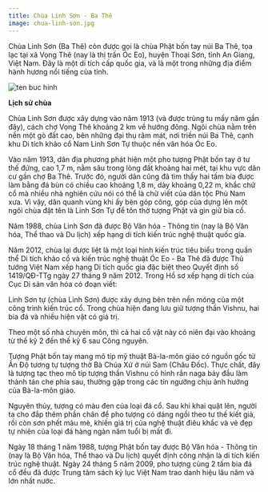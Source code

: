 ```yaml
---
title: Chùa Linh Sơn - Ba Thê
image: chua-linh-son.jpg
---
```




Chùa Linh Sơn (Ba Thê) còn được gọi là chùa Phật bốn tay núi Ba Thê, tọa lạc tại xã Vọng Thê (nay là thị trấn Óc Eo), huyện Thoại Sơn, tỉnh An Giang, Việt Nam. Đây là một di tích cấp quốc gia, và là một trong những địa điểm hành hương nổi tiếng của tỉnh.

![ten buc hinh](https://dailytravelvietnam.com/vi/images/2016/02/chua-linh-son-ba-the-an-giang1-700x457.jpg "ten buc hinh")

**Lịch sử chùa**

Chùa Linh Sơn được xây dựng vào năm 1913 (và được trùng tu mấy năm gần đây), cách chợ Vọng Thê khoảng 2 km về hướng đông. Ngôi chùa nằm trên nền một gò đất cao, bên những đại thụ râm mát, nơi triền núi Ba Thê, cạnh khu Di tích khảo cổ Nam Linh Sơn Tự thuộc nền văn hóa Óc Eo.

Vào năm 1913, dân địa phương phát hiện một pho tượng Phật bốn tay ở tư thế đứng, cao 1,7 m, nằm sâu trong lòng đất khoảng hai mét, tại khu vực dân cư gần chợ Ba Thê. Trước đó, người dân cũng đã tìm thấy hai tấm bia được làm bằng đá bùn có chiều cao khoảng 1,8 m, dày khoảng 0,22 m, khắc chữ cổ mà nhiều nhà nghiên cứu nói có thể là chữ viết của dân tộc Phù Nam xưa. Vì vậy, dân quanh vùng khi ấy bèn góp công, góp của dựng lên một ngôi chùa đặt tên là Linh Sơn Tự để tôn thờ tượng Phật và gìn giữ bia cổ.

Năm 1988, chùa Linh Sơn đã được Bộ Văn hóa - Thông tin (nay là Bộ Văn hóa, Thể thao và Du lịch) xếp hạng di tích kiến trúc nghệ thuật quốc gia.

Năm 2012, chùa lại được liệt là một loại hình kiến trúc tiêu biểu trong quần thể Di tích khảo cổ và kiến trúc nghệ thuật Óc Eo - Ba Thê đã được Thủ tướng Việt Nam xếp hạng Di tích quốc gia đặc biệt theo Quyết định số 1419/QĐ-TTg ngày 27 tháng 9 năm 2012. Trong Hồ sơ xếp hạng di tích của Cục Di sản văn hóa có đoạn viết:

Linh Sơn tự (chùa Linh Sơn) được xây dựng bên trên nền móng của một công trình kiến trúc cổ. Trong chùa hiện đang lưu giữ tượng thần Vishnu, hai bia đá và nhiều hiện vật có giá trị.

Theo một số nhà chuyên môn, thì cả hai cổ vật này có niên đại vào khoảng từ thế kỷ 2 đến thế kỷ 6 sau Công nguyên.

Tượng Phật bốn tay mang mô típ mỹ thuật Bà-la-môn giáo có nguồn gốc từ Ấn Độ tương tự tượng thờ Bà Chúa Xứ ở núi Sam (Châu Đốc). Thực chất, đây là tượng tạc theo mô típ tượng thần Vishnu có hình rắn naga bảy đầu làm thành tán che phía sau, thường gặp trong các tín ngưỡng chịu ảnh hưởng của Bà-la-môn giáo.

Nguyên thủy, tượng có màu đen của loại đá cổ. Sau khi khai quật lên, người ta cho đắp thêm phần chân để pho tượng có dáng ngồi theo tư thế kiết già, rồi còn sơn phết màu mè, khiến giá trị của nghệ thuật điêu khắc và vẻ đẹp tự nhiên của loại đá hàng ngàn năm tuổi bị mất đi.

Ngày 18 tháng 1 năm 1988, tượng Phật bốn tay được Bộ Văn hóa - Thông tin (nay là Bộ Văn hóa, Thể thao và Du lịch) quyết định công nhận là di tích kiến trúc nghệ thuật. Ngày 24 tháng 5 năm 2009, pho tượng cùng 2 tấm bia đá cổ đều đã được Trung tâm sách kỷ lục Việt Nam trao danh hiệu lâu năm và lớn nhất nước.